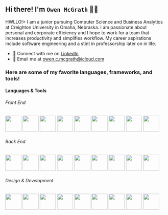 ## Hi there! I'm <code>Owen McGrath</code> 👨‍💻
<p></p>
HWLLO!>
I am a junior pursuing Computer Science and Business Analytics at Creighton University in Omaha, Nebraska. I am passionate about personal and corporate efficiency and I hope to work for a team that increases productivity and simplifies workflow. My career aspirations include software engineering and a stint in professorship later on in life.
<p></p>
<ul>
<li> 🤝 Connect with me on <a href="https://www.linkedin.com/in/owen-mcgrath-ocm/" rel="nofollow">LinkedIn</a></li>
<li> 📩 Email me at <a href="mailto:owen.c.mcgrathicloud.com"<code>owen.c.mcgrath@icloud.com</code></a></li>
</ul>

### Here are some of my favorite languages, frameworks, and tools!

#### Languages & Tools

###### Front End


<div class="container">
    <img src="https://cdn.jsdelivr.net/gh/devicons/devicon@latest/icons/javascript/javascript-original.svg" height="50" width="50">
    <img src="https://cdn.jsdelivr.net/gh/devicons/devicon@latest/icons/html5/html5-original.svg" height="50" width="50" />
    <img src="https://cdn.jsdelivr.net/gh/devicons/devicon@latest/icons/css3/css3-original.svg" height="50" width="50" />
    <img src="https://cdn.jsdelivr.net/gh/devicons/devicon@latest/icons/tailwindcss/tailwindcss-original.svg" height="50" width="50" />
    <img src="https://cdn.jsdelivr.net/gh/devicons/devicon@latest/icons/sass/sass-original.svg" height="50" width="50" />
    <img src="https://cdn.jsdelivr.net/gh/devicons/devicon@latest/icons/nextjs/nextjs-original.svg" height="50" width="50" />
    <img src="https://cdn.jsdelivr.net/gh/devicons/devicon@latest/icons/react/react-original.svg" height = "50" width = "50" />
    <img src="https://cdn.jsdelivr.net/gh/devicons/devicon@latest/icons/flutter/flutter-original.svg" height="50" width="50" />
    <img src="https://cdn.jsdelivr.net/gh/devicons/devicon@latest/icons/androidstudio/androidstudio-original.svg" height =  "50" width = "50" />
          

###### Back End

<div class="container">
    <img src="https://cdn.jsdelivr.net/gh/devicons/devicon@latest/icons/swift/swift-original.svg" height="50" width="50">
    <img src="https://cdn.jsdelivr.net/gh/devicons/devicon@latest/icons/java/java-original.svg" height = "50" width = "50"/>
    <img src="https://cdn.jsdelivr.net/gh/devicons/devicon@latest/icons/python/python-original.svg" height = "50" width = "50" />
    <img src="https://cdn.jsdelivr.net/gh/devicons/devicon@latest/icons/dart/dart-original.svg" height = "50" width = "50" />
    <img src="https://cdn.jsdelivr.net/gh/devicons/devicon@latest/icons/php/php-original.svg" height = "50" width = "50" />
    <img src="https://cdn.jsdelivr.net/gh/devicons/devicon@latest/icons/mysql/mysql-original.svg" height = "50" width = "50" />
    <img src="https://cdn.jsdelivr.net/gh/devicons/devicon@latest/icons/bash/bash-original.svg" height = "50" width = "50" />
    <img src="https://cdn.jsdelivr.net/gh/devicons/devicon@latest/icons/flask/flask-original.svg" height = "50" width = "50"/>
    <img src="https://cdn.jsdelivr.net/gh/devicons/devicon@latest/icons/django/django-plain.svg"  height = "50" width = "50" />
          
          

###### Design & Development

<div class="container">
    <img src="https://cdn.jsdelivr.net/gh/devicons/devicon@latest/icons/figma/figma-original.svg" height = "50" wdith = "50"/>
    <img src="https://cdn.jsdelivr.net/gh/devicons/devicon@latest/icons/jira/jira-original.svg" height = "50" width = "50"/>
    <img src="https://cdn.jsdelivr.net/gh/devicons/devicon@latest/icons/notion/notion-original.svg" height = "50" width = "50" />
    <img src="https://cdn.jsdelivr.net/gh/devicons/devicon@latest/icons/apple/apple-original.svg" height = "50" width = "50" />
    <img src="https://cdn.jsdelivr.net/gh/devicons/devicon@latest/icons/windows11/windows11-original.svg" height = "50" width = "50" />
    <img src="https://cdn.jsdelivr.net/gh/devicons/devicon@latest/icons/linux/linux-original.svg" height = "50" width = "50" />
    <img src="https://cdn.jsdelivr.net/gh/devicons/devicon@latest/icons/xcode/xcode-original.svg" height = "50" width = "50" />
    <img src="https://cdn.jsdelivr.net/gh/devicons/devicon@latest/icons/vscode/vscode-original.svg" height = "50" width = "50" />
    <img src="https://cdn.jsdelivr.net/gh/devicons/devicon@latest/icons/postman/postman-original.svg" height = "50" width = "50" />
          
